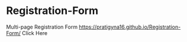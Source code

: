 # Registration-Form
Multi-page Registration Form
https://pratigyna16.github.io/Registration-Form/ Click Here
